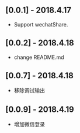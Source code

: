 ## [0.0.1] - 2018.4.17
* Support wechatShare.
## [0.0.2] - 2018.4.18
* change README.md
## [0.0.7] - 2018.4.18
* 移除调试输出
## [0.0.9] - 2018.4.19
* 增加微信登录